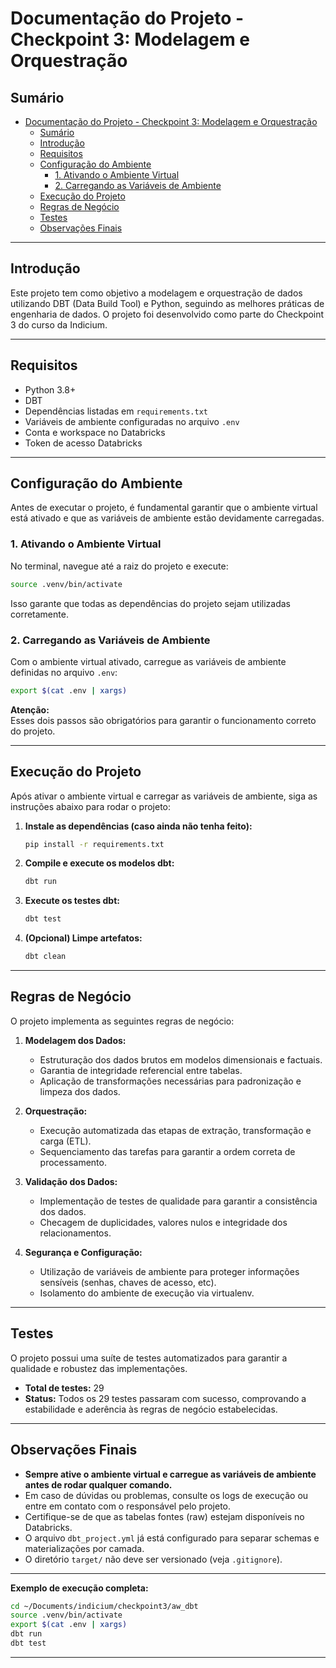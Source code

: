 # Documentação do Projeto - Checkpoint 3: Modelagem e Orquestração

## Sumário

- [Documentação do Projeto - Checkpoint 3: Modelagem e Orquestração](#documentação-do-projeto---checkpoint-3-modelagem-e-orquestração)
  - [Sumário](#sumário)
  - [Introdução](#introdução)
  - [Requisitos](#requisitos)
  - [Configuração do Ambiente](#configuração-do-ambiente)
    - [1. Ativando o Ambiente Virtual](#1-ativando-o-ambiente-virtual)
    - [2. Carregando as Variáveis de Ambiente](#2-carregando-as-variáveis-de-ambiente)
  - [Execução do Projeto](#execução-do-projeto)
  - [Regras de Negócio](#regras-de-negócio)
  - [Testes](#testes)
  - [Observações Finais](#observações-finais)

---

## Introdução

Este projeto tem como objetivo a modelagem e orquestração de dados utilizando DBT (Data Build Tool) e Python, seguindo as melhores práticas de engenharia de dados. O projeto foi desenvolvido como parte do Checkpoint 3 do curso da Indicium.

---

## Requisitos

- Python 3.8+
- DBT
- Dependências listadas em `requirements.txt`
- Variáveis de ambiente configuradas no arquivo `.env`
- Conta e workspace no Databricks
- Token de acesso Databricks

---

## Configuração do Ambiente

Antes de executar o projeto, é fundamental garantir que o ambiente virtual está ativado e que as variáveis de ambiente estão devidamente carregadas.

### 1. Ativando o Ambiente Virtual

No terminal, navegue até a raiz do projeto e execute:

```bash
source .venv/bin/activate
```

Isso garante que todas as dependências do projeto sejam utilizadas corretamente.

### 2. Carregando as Variáveis de Ambiente

Com o ambiente virtual ativado, carregue as variáveis de ambiente definidas no arquivo `.env`:

```bash
export $(cat .env | xargs)
```

**Atenção:**  
Esses dois passos são obrigatórios para garantir o funcionamento correto do projeto.

---

## Execução do Projeto

Após ativar o ambiente virtual e carregar as variáveis de ambiente, siga as instruções abaixo para rodar o projeto:

1. **Instale as dependências (caso ainda não tenha feito):**
   ```bash
   pip install -r requirements.txt
   ```

2. **Compile e execute os modelos dbt:**
   ```bash
   dbt run
   ```

3. **Execute os testes dbt:**
   ```bash
   dbt test
   ```

4. **(Opcional) Limpe artefatos:**
   ```bash
   dbt clean
   ```

---

## Regras de Negócio

O projeto implementa as seguintes regras de negócio:

1. **Modelagem dos Dados:**  
   - Estruturação dos dados brutos em modelos dimensionais e factuais.
   - Garantia de integridade referencial entre tabelas.
   - Aplicação de transformações necessárias para padronização e limpeza dos dados.

2. **Orquestração:**  
   - Execução automatizada das etapas de extração, transformação e carga (ETL).
   - Sequenciamento das tarefas para garantir a ordem correta de processamento.

3. **Validação dos Dados:**  
   - Implementação de testes de qualidade para garantir a consistência dos dados.
   - Checagem de duplicidades, valores nulos e integridade dos relacionamentos.

4. **Segurança e Configuração:**  
   - Utilização de variáveis de ambiente para proteger informações sensíveis (senhas, chaves de acesso, etc).
   - Isolamento do ambiente de execução via virtualenv.

---

## Testes

O projeto possui uma suíte de testes automatizados para garantir a qualidade e robustez das implementações.

- **Total de testes:** 29
- **Status:** Todos os 29 testes passaram com sucesso, comprovando a estabilidade e aderência às regras de negócio estabelecidas.

---

## Observações Finais

- **Sempre ative o ambiente virtual e carregue as variáveis de ambiente antes de rodar qualquer comando.**
- Em caso de dúvidas ou problemas, consulte os logs de execução ou entre em contato com o responsável pelo projeto.
- Certifique-se de que as tabelas fontes (raw) estejam disponíveis no Databricks.
- O arquivo `dbt_project.yml` já está configurado para separar schemas e materializações por camada.
- O diretório `target/` não deve ser versionado (veja `.gitignore`).

---

**Exemplo de execução completa:**

```bash
cd ~/Documents/indicium/checkpoint3/aw_dbt
source .venv/bin/activate
export $(cat .env | xargs)
dbt run
dbt test
```

---
